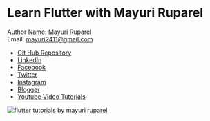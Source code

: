 
# Learn Flutter with Mayuri Ruparel


Author Name: Mayuri Ruparel
<br/>
Email: mayuri2411@gmail.com

- [Git Hub Repository](https://github.com/mayuriruparel/flutter_demo_apps)
- [LinkedIn](https://www.linkedin.com/in/mayurirajani/)
- [Facebook](https://www.facebook.com/ReevaAcademy/)
- [Twitter](https://twitter.com/mayuriur)
- [Instagram](https://www.instagram.com/reevacademy/)
- [Blogger](http://catchmayuri.blogspot.com/)
- [Youtube Video Tutorials](https://www.youtube.com/channel/UCZt89L51JcD17IjIyipWPhQ)


<a href='https://www.youtube.com/channel/UCZt89L51JcD17IjIyipWPhQ'>
<img src='https://github.com/mayuriruparel/flutter_demo_apps/blob/master/preview_images/Flutter%20tutorial%20series%20with%20mayuri%20ruparel%20learn%20flutter%202019.png' alt='flutter tutorials by mayuri ruparel'/>
</a>

